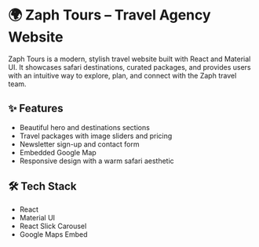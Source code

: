 # 🌍 Zaph Tours – Travel Agency Website

Zaph Tours is a modern, stylish travel website built with React and Material UI. It showcases safari destinations, curated packages, and provides users with an intuitive way to explore, plan, and connect with the Zaph travel team.

## ✨ Features

- Beautiful hero and destinations sections
- Travel packages with image sliders and pricing
- Newsletter sign-up and contact form
- Embedded Google Map
- Responsive design with a warm safari aesthetic

## 🛠️ Tech Stack

- React
- Material UI
- React Slick Carousel
- Google Maps Embed
